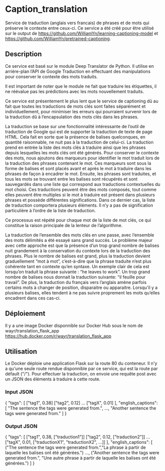 # Caption_translation
Service de traduction (anglais vers francais) de phrases et de mots qui préserve le contexte entre ceux-ci. Ce service a été créé pour être utilisé sur le output de https://github.com/WilliamYn/learning-captioning-model et https://github.com/WilliamYn/pretrained-captioning.

## Description
Ce service est basé sur le module Deep Translator de Python. Il utilise en arrière-plan l’API de Google Traduction en effectuant des manipulations pour conserver le contexte des mots traduits.

Il est important de noter que le module ne fait que traduire les étiquettes, il ne réévalue pas les prédictions avec les mots nouvellement traduits. 

Ce service est présentement le plus lent que le service de captioning dû au fait que toutes les traductions de mots clés sont faites séparément et individuellement, pour minimiser les erreurs qui pourraient survenir lors de la traduction dû à l’encapsulation des mots clés dans les phrases. 

La traduction se base sur une fonctionnalité intéressante de l’outil de traduction de Google qui est de supporter la traduction de texte de page HTML. Cela fait en sorte que la présence de balises quelconques, en quantité raisonnable, ne nuit pas à la traduction de celui-ci. La traduction prend en entrée la liste des mots clés à traduire ainsi que les phrases depuis lesquelles les mots clés ont été générés. Pour conserver le contexte des mots, nous ajoutons des marqueurs pour identifier le mot traduit lors de la traduction des phrases contenant le mot. Ces marqueurs sont sous la forme de balises <span> et sont placés avant et après le mot à traduire dans les phrases de façon à encadrer le mot. Ensuite, les phrases sont traduites, et tous les mots se trouvant entre les balises sont récupérés et sont sauvegardés dans une liste qui correspond aux traductions contextuelles du mot choisi. Ces traductions peuvent être des mots composés, tout comme elles peuvent être multiples si le mot à traduire est présent dans plusieurs phrases et possède différentes significations. Dans ce dernier cas, la liste de traduction comportera plusieurs éléments. Il n’y a pas de signification particulière à l’ordre de la liste de traduction.

Ce processus est répété pour chaque mot de la liste de mot clés, ce qui constitue la raison principale de la lenteur de l’algorithme.

La traduction de l’ensemble des mots clés en une passe, avec l’ensemble des mots délimités a été essayé sans grand succès. Le problème majeur avec cette approche est que la présence d’un trop grand nombre de balises nuit grandement à la conservation du contexte lors de la traduction des phrases. Plus le nombre de balises est grand, plus la traduction devient graduellement “mot à mot”, c’est-à-dire que la phrase traduite n’est plus cohérente tant en contexte qu’en syntaxe. Un exemple clair de cela est lorsqu’on traduit la phrase suivante : “he leaves to work”. Un trop grand nombre de balises nous donnait la traduction suivante: “il feuille pour travail”. De plus, la traduction du français vers l’anglais amène parfois certains mots à changer de position, disparaitre ou apparaitre. Lorsqu’il y a plusieurs balises, elles tendent à ne pas suivre proprement les mots qu’elles encadrent dans ces cas-ci.

## Déploiement
Il y a une image Docker disponnible sur Docker Hub sous le nom de wayr/translation_flask_app
https://hub.docker.com/r/wayr/translation_flask_app

## Utilisation
Le Docker déploie une application Flask sur la route 80 du conteneur. Il n'y a qu'une seule route rendue disponnible par ce service, qui est la route par défault ("/"). Pour effectuer la traduction, on envoie une requête post avec un JSON des éléments à traduire à cette route.

### Input JSON
{
  "tags": [
    ["tag1", 0.38]
    ["tag2", 0.12]
    ...
    ["tagX", 0.01]
  ],
  "english_captions": [
    "The sentence the tags were generated from.",
    ...,
    "Another sentence the tags were generated from."
  ]
}

### Output JSON
{
  "tags": [
    ["tag1", 0.38, ["traduction1"]]
    ["tag2", 0.12, ["traduction2"]]
    ...
    ["tagX", 0.01, ["traductionX1", "traductionX2", ...]]
  ],
  "english_captions": [
    ("The sentence the tags were generated from.","La phrase à partir de laquelle les balises ont été générées.")
    ...,
    ("Another sentence the tags were generated from.", "Une autre phrase à partir de laquelle les balises ont été générées.")
  ]
}
